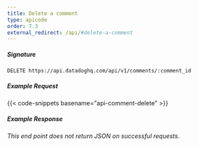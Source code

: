 ```yaml
---
title: Delete a comment
type: apicode
order: 7.3
external_redirect: /api/#delete-a-comment
---
```


##### Signature
`DELETE https://api.datadoghq.com/api/v1/comments/:comment_id`
##### Example Request
{{< code-snippets basename="api-comment-delete" >}}
##### Example Response
*This end point does not return JSON on successful requests.*

